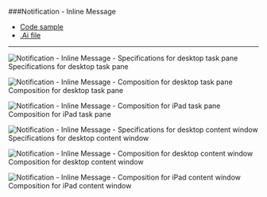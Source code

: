###Notification - Inline Message
* [Code sample](https://github.com/OfficeDev/Office-Add-in-UX-Design-Patterns-Code/tree/master/templates/notifications/inline-message)
* [.Ai file](https://github.com/OfficeDev/Office-Add-in-UX-Design-Patterns/blob/master/Patterns/Source%20Files/Notification_Inline_Message.ai?raw=true)

***

![Notification - Inline Message - Specifications for desktop task pane](https://raw.githubusercontent.com/OfficeDev/Office-Add-in-UX-Design-Patterns/alec's-markdown/PNGs/Notification_Inline_Message/Notification_Inline_Message_Desktop%20Task%20Pane%20Callouts.png)
Specifications for desktop task pane 


![Notification - Inline Message - Composition for desktop task pane](https://raw.githubusercontent.com/OfficeDev/Office-Add-in-UX-Design-Patterns/alec's-markdown/PNGs/Notification_Inline_Message/Notification_Inline_Message_Desktop%20Task%20Pane.png)
Composition for desktop task pane 


![Notification - Inline Message - Composition for iPad task pane](https://raw.githubusercontent.com/OfficeDev/Office-Add-in-UX-Design-Patterns/alec's-markdown/PNGs/Notification_Inline_Message/Notification_Inline_Message_iPad%20Task%20Pane.png)
Composition for iPad task pane 


![Notification - Inline Message - Specifications for desktop content window](https://raw.githubusercontent.com/OfficeDev/Office-Add-in-UX-Design-Patterns/alec's-markdown/PNGs/Notification_Inline_Message/Notification_Inline_Message_Desktop%20Content%20Window%20Callouts.png)
Specifications for desktop content window


![Notification - Inline Message - Composition for desktop content window](https://raw.githubusercontent.com/OfficeDev/Office-Add-in-UX-Design-Patterns/alec's-markdown/PNGs/Notification_Inline_Message/Notification_Inline_Message_Desktop%20Content%20Window.png)
Composition for desktop content window


![Notification - Inline Message - Composition for iPad content window](https://raw.githubusercontent.com/OfficeDev/Office-Add-in-UX-Design-Patterns/alec's-markdown/PNGs/Notification_Inline_Message/Notification_Inline_Message_iPad%20Content%20Window.png)
Composition for iPad content window
